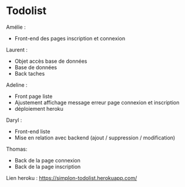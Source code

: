 # Todolist

Amélie : 
* Front-end des pages inscription et connexion

Laurent :
* Objet accès base de données
* Base de données
* Back taches

Adeline : 
* Front page liste 
* Ajustement affichage message erreur page connexion et inscription 
* déploiement heroku  


Daryl : 
* Front-end liste
* Mise en relation avec backend (ajout / suppression / modification)

Thomas:
* Back de la page connexion
* Back de la page inscription

Lien heroku :
https://simplon-todolist.herokuapp.com/
